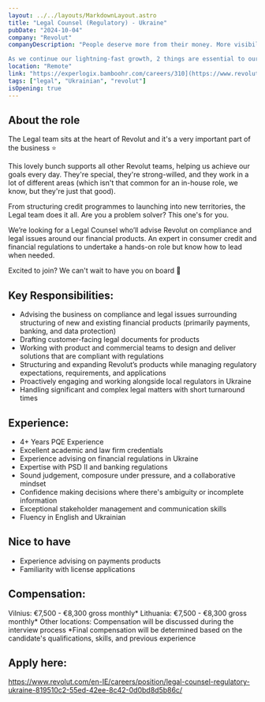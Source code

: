 ```yaml
---
layout: ../../layouts/MarkdownLayout.astro
title: "Legal Counsel (Regulatory) - Ukraine"
pubDate: "2024-10-04"
company: "Revolut"
companyDescription: "People deserve more from their money. More visibility, more control, and more freedom. Since 2015, Revolut has been on a mission to deliver just that. Our powerhouse of products — including spending, saving, investing, exchanging, travelling, and more — help our 45+ million customers get more from their money every day.

As we continue our lightning-fast growth,‌ 2 things are essential to our success: our people and our culture. In recognition of our outstanding employee experience, we've been certified as a Great Place to Work™. So far, we have 10,000+ people working around the world, from our offices and remotely, to help us achieve our mission. And we're looking for more brilliant people. People who love building great products, redefining success, and turning the complexity of a chaotic world into the simplicity of a beautiful solution."
location: "Remote"
link: "https://experlogix.bamboohr.com/careers/310](https://www.revolut.com/en-IE/careers/position/legal-counsel-regulatory-ukraine-819510c2-55ed-42ee-8c42-0d0bd8d5b86c/"
tags: ["legal", "Ukrainian", "revolut"]
isOpening: true
---
```


## About the role

The Legal team sits at the heart of Revolut and it's a very important part of the business ⭐️

This lovely bunch supports all other Revolut teams, helping us achieve our goals every day. They're special, they're strong-willed, and they work in a lot of different areas (which isn't that common for an in-house role, we know, but they're just that good).

From structuring credit programmes to launching into new territories, the Legal team does it all. Are you a problem solver? This one's for you.

We’re looking for a Legal Counsel who’ll advise Revolut on compliance and legal issues around our financial products. An expert in consumer credit and financial regulations to undertake a hands-on role but know how to lead when needed.

Excited to join? We can't wait to have you on board 🚀

## Key Responsibilities:

- Advising the business on compliance and legal issues surrounding structuring of new and existing financial products (primarily payments, banking, and data protection)
- Drafting customer-facing legal documents for products
- Working with product and commercial teams to design and deliver solutions that are compliant with regulations
- Structuring and expanding Revolut’s products while managing regulatory expectations, requirements, and applications
- Proactively engaging and working alongside local regulators in Ukraine
- Handling significant and complex legal matters with short turnaround times

## Experience:

- 4+ Years PQE Experience
- Excellent academic and law firm credentials
- Experience advising on financial regulations in Ukraine 
- Expertise with PSD II and banking regulations
- Sound judgement, composure under pressure, and a collaborative mindset
- Confidence making decisions where there's ambiguity or incomplete information
- Exceptional stakeholder management and communication skills
- Fluency in English and Ukrainian
## Nice to have
- Experience advising on payments products
- Familiarity with license applications

## Compensation:

Vilnius: €7,500 - €8,300 gross monthly*
Lithuania: €7,500 - €8,300 gross monthly*
Other locations: Compensation will be discussed during the interview process
*Final compensation will be determined based on the candidate's qualifications, skills, and previous experience

## Apply here:

https://www.revolut.com/en-IE/careers/position/legal-counsel-regulatory-ukraine-819510c2-55ed-42ee-8c42-0d0bd8d5b86c/
